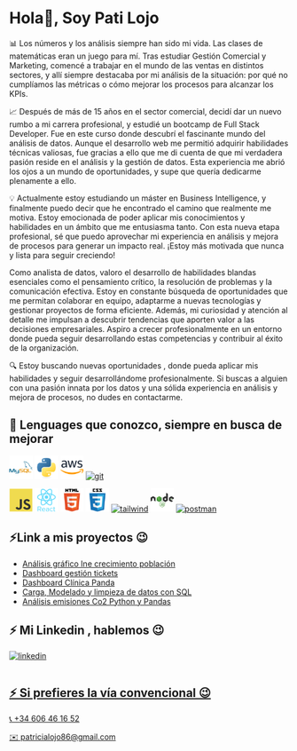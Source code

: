 <h1>Hola👋, Soy Pati Lojo </h1>
<p>📊 Los números y los análisis siempre han sido mi vida. Las clases de matemáticas eran un juego para mí. Tras estudiar Gestión Comercial y Marketing, comencé a trabajar en el mundo de las ventas en distintos sectores, y allí siempre destacaba por mi análisis de la situación: por qué no cumplíamos las métricas o cómo mejorar los procesos para alcanzar los KPIs.

📈 Después de más de 15 años en el sector comercial, decidí dar un nuevo rumbo a mi carrera profesional, y estudié un bootcamp de Full Stack Developer. Fue en este curso donde descubrí el fascinante mundo del análisis de datos. Aunque el desarrollo web me permitió adquirir habilidades técnicas valiosas, fue gracias a ello que me di cuenta de que mi verdadera pasión reside en el análisis y la gestión de datos. Esta experiencia me abrió los ojos a un mundo de oportunidades, y supe que quería dedicarme plenamente a ello.

💡 Actualmente estoy estudiando un máster en Business Intelligence, y finalmente puedo decir que he encontrado el camino que realmente me motiva. Estoy emocionada de poder aplicar mis conocimientos y habilidades en un ámbito que me entusiasma tanto. Con esta nueva etapa profesional, sé que puedo aprovechar mi experiencia en análisis y mejora de procesos para generar un impacto real. ¡Estoy más motivada que nunca y lista para seguir creciendo!

<p>Como analista de datos, valoro el desarrollo de habilidades blandas esenciales como el pensamiento crítico, la resolución de problemas y la comunicación efectiva. Estoy en constante búsqueda de oportunidades que me permitan colaborar en equipo, adaptarme a nuevas tecnologías y gestionar proyectos de forma eficiente. Además, mi curiosidad y atención al detalle me impulsan a descubrir tendencias que aporten valor a las decisiones empresariales. Aspiro a crecer profesionalmente en un entorno donde pueda seguir desarrollando estas competencias y contribuir al éxito de la organización.</p>

🔍 Estoy buscando nuevas oportunidades , donde pueda aplicar mis habilidades y seguir desarrollándome profesionalmente. Si buscas a alguien con una pasión innata por los datos y una sólida experiencia en análisis y mejora de procesos, no dudes en contactarme.</p>
<h2>🚀 Lenguages que conozco, siempre en busca de mejorar</h2>
<a target="_blank" href="https://raw.githubusercontent.com/devicons/devicon/master/icons/mysql/mysql-original-wordmark.svg" style="display: inline-block;"><img src="https://raw.githubusercontent.com/devicons/devicon/master/icons/mysql/mysql-original-wordmark.svg" alt="mysql" width="42" height="42" /></a>
<a target="_blank" href="https://raw.githubusercontent.com/devicons/devicon/master/icons/python/python-original.svg" style="display: inline-block;"><img src="https://raw.githubusercontent.com/devicons/devicon/master/icons/python/python-original.svg" alt="python" width="42" height="42" /></a>
<a target="_blank" href="https://raw.githubusercontent.com/devicons/devicon/master/icons/amazonwebservices/amazonwebservices-original-wordmark.svg" style="display: inline-block;"><img src="https://raw.githubusercontent.com/devicons/devicon/master/icons/amazonwebservices/amazonwebservices-original-wordmark.svg" alt="aws" width="42" height="42" /></a>
<a target="_blank" href="https://www.vectorlogo.zone/logos/git-scm/git-scm-icon.svg" style="display: inline-block;"><img src="https://www.vectorlogo.zone/logos/git-scm/git-scm-icon.svg" alt="git" width="42" height="42" /></a></p>
<p><a target="_blank" href="https://raw.githubusercontent.com/devicons/devicon/master/icons/javascript/javascript-original.svg" style="display: inline-block;"><img src="https://raw.githubusercontent.com/devicons/devicon/master/icons/javascript/javascript-original.svg" alt="javascript" width="42" height="42" /></a>
<a target="_blank" href="https://raw.githubusercontent.com/devicons/devicon/master/icons/react/react-original-wordmark.svg" style="display: inline-block;"><img src="https://raw.githubusercontent.com/devicons/devicon/master/icons/react/react-original-wordmark.svg" alt="react" width="42" height="42" /></a>
<a target="_blank" href="https://raw.githubusercontent.com/devicons/devicon/master/icons/html5/html5-original-wordmark.svg" style="display: inline-block;"><img src="https://raw.githubusercontent.com/devicons/devicon/master/icons/html5/html5-original-wordmark.svg" alt="html5" width="42" height="42" /></a>
<a target="_blank" href="https://raw.githubusercontent.com/devicons/devicon/master/icons/css3/css3-original-wordmark.svg" style="display: inline-block;"><img src="https://raw.githubusercontent.com/devicons/devicon/master/icons/css3/css3-original-wordmark.svg" alt="css3" width="42" height="42" /></a>
<a target="_blank" href="https://www.vectorlogo.zone/logos/tailwindcss/tailwindcss-icon.svg" style="display: inline-block;"><img src="https://www.vectorlogo.zone/logos/tailwindcss/tailwindcss-icon.svg" alt="tailwind" width="42" height="42" /></a>
<a target="_blank" href="https://raw.githubusercontent.com/devicons/devicon/master/icons/nodejs/nodejs-original-wordmark.svg" style="display: inline-block;"><img src="https://raw.githubusercontent.com/devicons/devicon/master/icons/nodejs/nodejs-original-wordmark.svg" alt="nodejs" width="42" height="42" /></a>
<a target="_blank" href="https://www.vectorlogo.zone/logos/getpostman/getpostman-icon.svg" style="display: inline-block;"><img src="https://www.vectorlogo.zone/logos/getpostman/getpostman-icon.svg" alt="postman" width="42" height="42" /></a>

<h2>⚡️Link a mis proyectos 😉 </h2>
<ul>
  <li>
    <a href="https://github.com/patilojo/An-lisis-INE-crecimiento-poblaci-n">Análisis gráfico Ine crecimiento población</a>
  </li> 
  <li>
    <a href="https://github.com/patilojo/Dashboard_gestion_tickets/">Dashboard gestión tickets</a>
  </li>
  <li>
    <a href="https://github.com/patilojo/Dashboard-Clinica-Panda/">Dashboard Clínica Panda</a>
  </li>
   <li>
    <a href="https://github.com/patilojo/Carga-Modelado-y-Limpieza-de-Datos-con-SQL-">Carga, Modelado y limpieza de datos con SQL</a>
  </li> 
    <li>
    <a href="https://github.com/patilojo/Analisis-emisiones-Co2-">Análisis emisiones Co2 Python y Pandas</a>
  </li> 
 
</ul>



<h2>⚡️ Mi Linkedin , hablemos 😉 </h2>
<p><a target="_blank" href="https://www.linkedin.com/in/https://www.linkedin.com/in/patricialojozubeldia/" style="display: inline-block;"><img src="https://img.shields.io/badge/linkedin-logo?style=for-the-badge&logo=linkedin&logoColor=white&color=#0a77b6" alt="linkedin" /></p>

<h2>⚡️ Si prefieres la vía convencional 😉 </h2> <p>📞 +34 606 46 16 52</p> <p>✉️ patricialojo86@gmail.com</p>

